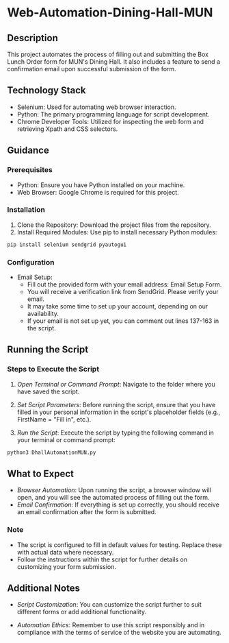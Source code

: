 # Web-Automation-Dining-Hall-MUN
## Description
This project automates the process of filling out and submitting the Box Lunch Order form for MUN's Dining Hall. It also includes a feature to send a confirmation email upon successful submission of the form.

## Technology Stack
* Selenium: Used for automating web browser interaction.
* Python: The primary programming language for script development.
* Chrome Developer Tools: Utilized for inspecting the web form and retrieving Xpath and CSS selectors.
## Guidance
### Prerequisites
* Python: Ensure you have Python installed on your machine.
* Web Browser: Google Chrome is required for this project.
### Installation
1. Clone the Repository: Download the project files from the repository.
2. Install Required Modules: Use pip to install necessary Python modules:
``` bash
pip install selenium sendgrid pyautogui
```
### Configuration
- Email Setup:
  - Fill out the provided form with your email address: Email Setup Form.
  - You will receive a verification link from SendGrid. Please verify your email.
  - It may take some time to set up your account, depending on our availability.
  - If your email is not set up yet, you can comment out lines 137-163 in the script.

## Running the Script
### Steps to Execute the Script
1. *Open Terminal or Command Prompt*: Navigate to the folder where you have saved the script.

2. *Set Script Parameters*: Before running the script, ensure that you have filled in your personal information in the script's placeholder fields (e.g., FirstName = "Fill in", etc.).

3. *Run the Script*: Execute the script by typing the following command in your terminal or command prompt:

``` bash
python3 DhallAutomationMUN.py
```


## What to Expect
- *Browser Automation*: Upon running the script, a browser window will open, and you will see the automated process of filling out the form.
- *Email Confirmation*: If everything is set up correctly, you should receive an email confirmation after the form is submitted.

### Note
- The script is configured to fill in default values for testing. Replace these with actual data where necessary.
- Follow the instructions within the script for further details on customizing your form submission.

## Additional Notes
- *Script Customization*: You can customize the script further to suit different forms or add additional functionality.

- *Automation Ethics*: Remember to use this script responsibly and in compliance with the terms of service of the website you are automating.

